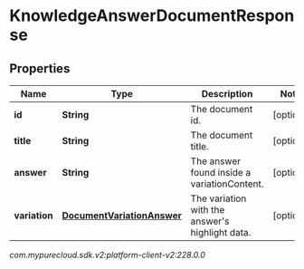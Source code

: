 # KnowledgeAnswerDocumentResponse


## Properties

| Name | Type | Description | Notes |
| ------------ | ------------- | ------------- | ------------- |
| **id** | **String** | The document id. |  [optional] |
| **title** | **String** | The document title. |  [optional] |
| **answer** | **String** | The answer found inside a variationContent. |  [optional] |
| **variation** | [**DocumentVariationAnswer**](DocumentVariationAnswer) | The variation with the answer's highlight data. |  [optional] |




_com.mypurecloud.sdk.v2:platform-client-v2:228.0.0_
